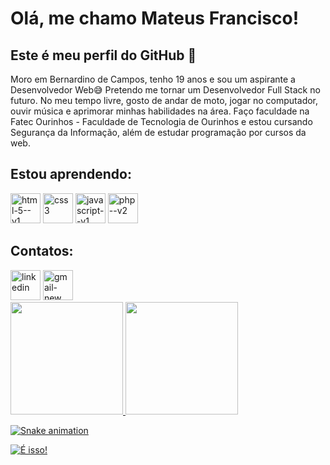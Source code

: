 # Olá, me chamo Mateus Francisco! 
## Este é meu perfil do GitHub 👋

Moro em Bernardino de Campos, tenho 19 anos e sou um aspirante a Desenvolvedor Web😅
Pretendo me tornar um Desenvolvedor Full Stack no futuro. No meu tempo livre, gosto de andar de moto, jogar no computador, ouvir música e aprimorar minhas habilidades na área.
Faço faculdade na Fatec Ourinhos - Faculdade de Tecnologia de Ourinhos e estou cursando Segurança da Informação, além de estudar programação por cursos da web.

## Estou aprendendo:
<img width="48" height="48" src="https://img.icons8.com/color/48/html-5--v1.png" alt="html-5--v1"/> <img width="48" height="48" src="https://img.icons8.com/color/48/css3.png" alt="css3"/> <img width="48" height="48" src="https://img.icons8.com/color/48/javascript--v1.png" alt="javascript--v1"/> <img width="48" height="48" src="https://img.icons8.com/nolan/64/php--v2.png" alt="php--v2"/>

## Contatos:
<div>
<a href="https://www.linkedin.com/in/mateus-francisco-venâncio-de-oliveira-7922a4304" target="_blank"><img width="48" height="48" src="https://img.icons8.com/color/48/linkedin.png" alt="linkedin"/></a>
<a href="mailto:mateusfvdeoliveira169@gmail.com" target="_blank"><img width="48" height="48" src="https://img.icons8.com/color/48/gmail-new.png" alt="gmail-new"/></a> 
</div>

<div>
<a href="https://github.com/cyberscyt3">
<img loading="lazy" height="180em" src="https://github-readme-stats.vercel.app/api/top-langs/?username=cyberscyt3&layout=compact&langs_count=7&theme=dracula"/>
<img loading="lazy" height="180em" src="https://github-readme-stats.vercel.app/api?username=cyberscyt3&show_icons=true&theme=dracula&include_all_commits=true&count_private=true"/>
</div> 

![Snake animation](https://github.com/seu-usuário-aqui/cyberscyt3/blob/output/github-contribution-grid-snake.svg)

![É isso!]([https://media.giphy.com/media/vFKqnCdLPNOKc/giphy.gif](https://tenor.com/view/demon-slayer-genya-demon-slayer-kimetsu-no-yaiba-genya-gif-7678103479526093707))
